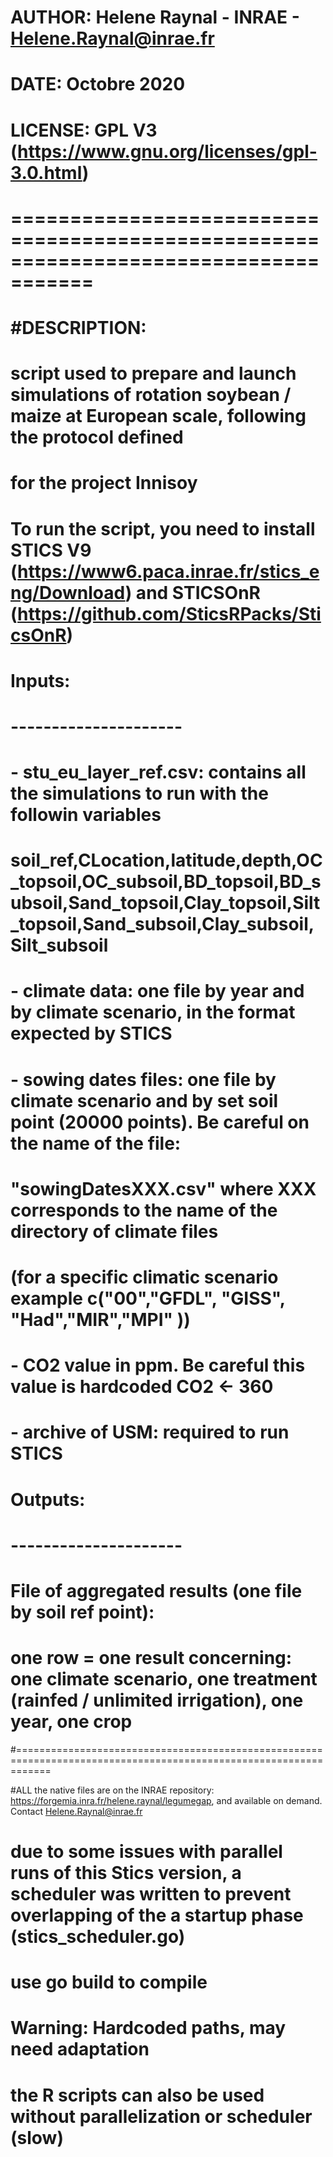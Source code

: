 # AUTHOR: Helene Raynal - INRAE - Helene.Raynal@inrae.fr
# DATE: Octobre 2020
# LICENSE:  GPL V3 (https://www.gnu.org/licenses/gpl-3.0.html)

# =====================================================================================
# #DESCRIPTION:
# script used to prepare and launch  simulations of rotation soybean / maize at European scale, following the protocol defined
# for  the project Innisoy
# To run the script, you need to install STICS V9 (https://www6.paca.inrae.fr/stics_eng/Download) and STICSOnR (https://github.com/SticsRPacks/SticsOnR)
# Inputs:
# ---------------------
#  - stu_eu_layer_ref.csv: contains all the simulations to run with the followin variables
#  soil_ref,CLocation,latitude,depth,OC_topsoil,OC_subsoil,BD_topsoil,BD_subsoil,Sand_topsoil,Clay_topsoil,Silt_topsoil,Sand_subsoil,Clay_subsoil,Silt_subsoil
#  - climate data: one file by year and by climate scenario, in the format expected by STICS 
#  - sowing dates files: one file by climate scenario and by set soil point (20000 points). Be careful on the name of the file: 
#      "sowingDatesXXX.csv" where XXX corresponds to the name of the directory of climate files 
#        (for a specific climatic scenario example c("00","GFDL", "GISS", "Had","MIR","MPI" ))
#   - CO2 value in ppm. Be careful this value is hardcoded CO2 <- 360
#  - archive of USM: required to run STICS
#
# Outputs:
# ---------------------
#    File of aggregated results (one file by soil ref point): 
#      one row = one result concerning: one climate scenario, one treatment (rainfed / unlimited irrigation), one year, one crop  
#==================================================================================================================

#ALL the native files are on the INRAE repository: https://forgemia.inra.fr/helene.raynal/legumegap, and available on demand. Contact Helene.Raynal@inrae.fr

# due to some issues with parallel runs of this Stics version, a scheduler was written to prevent overlapping of the a startup phase (stics_scheduler.go)
# use go build to compile
# Warning: Hardcoded paths, may need adaptation

# the R scripts can also be used without parallelization or scheduler (slow)

